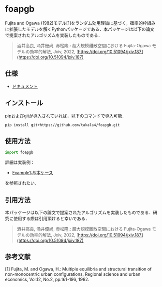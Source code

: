 foapgb
====


Fujita and Ogawa (1982)モデル[1]をランダム効用理論に基づく，確率的枠組みに拡張したモデルを解くPythonパッケージである．本パッケージは以下の論文で提案されたアルゴリズムを実装したものである．

> 酒井高良, 涌井優尚, 赤松隆.: 超大規模離散空間における Fujita-Ogawa モデルの効率的解法, Jxiv, 2022, [https://doi.org/10.51094/jxiv.187](https://doi.org/10.51094/jxiv.187)


## 仕様

* [ドキュメント](https://takala4.github.io/foapgb/public/)

## インストール

pipおよびgitが導入されていれば，以下のコマンドで導入可能．

```
pip install git+https://github.com/takala4/foapgb.git
```

## 使用方法

```python
import foapgb 
```

詳細は実装例：

* [Example1:基本ケース](https://github.com/takala4/foapgb/blob/main/examples/example1.ipynb)

を参照されたい．


## 引用方法

本パッケージは以下の論文で提案されたアルゴリズムを実装したものである．研究に使用する際は引用頂けると幸いである．

> 酒井高良, 涌井優尚, 赤松隆.: 超大規模離散空間における Fujita-Ogawa モデルの効率的解法, Jxiv, 2022, [https://doi.org/10.51094/jxiv.187](https://doi.org/10.51094/jxiv.187)



## 参考文献

[1] Fujita, M. and Ogawa, H.: Multiple equilibria and structural transition of non-monocentric urban configurations, Regional science and urban economics, Vol.12, No.2, pp.161-196, 1982.
